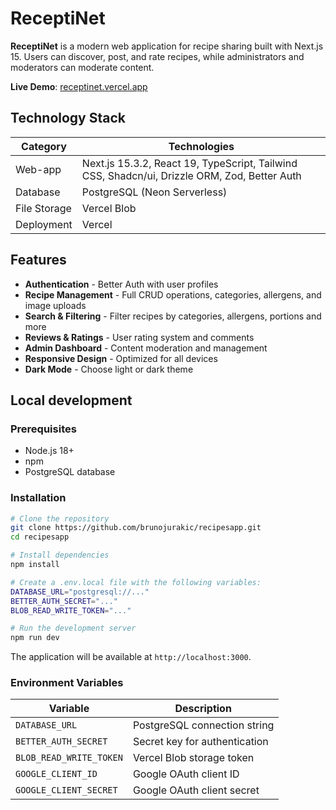 # ReceptiNet

**ReceptiNet** is a modern web application for recipe sharing built with Next.js 15. Users can discover, post, and rate recipes, while administrators and moderators can moderate content.

**Live Demo**: [receptinet.vercel.app](https://receptinet.vercel.app/)

## Technology Stack

| Category   | Technologies                                                   |
| ---------- | ------------------------------------------------------------- |
| Web-app | Next.js 15.3.2, React 19, TypeScript, Tailwind CSS, Shadcn/ui, Drizzle ORM, Zod, Better Auth |
| Database   | PostgreSQL (Neon Serverless)                                  |
| File Storage    | Vercel Blob                                                   |
| Deployment | Vercel                                                        |

## Features

- **Authentication** - Better Auth with user profiles
- **Recipe Management** - Full CRUD operations, categories, allergens, and image uploads
- **Search & Filtering** - Filter recipes by categories, allergens, portions and more
- **Reviews & Ratings** - User rating system and comments
- **Admin Dashboard** - Content moderation and management
- **Responsive Design** - Optimized for all devices
- **Dark Mode** - Choose light or dark theme

## Local development

### Prerequisites

- Node.js 18+ 
- npm
- PostgreSQL database

### Installation

```bash
# Clone the repository
git clone https://github.com/brunojurakic/recipesapp.git
cd recipesapp

# Install dependencies
npm install

# Create a .env.local file with the following variables:
DATABASE_URL="postgresql://..."
BETTER_AUTH_SECRET="..."
BLOB_READ_WRITE_TOKEN="..."

# Run the development server
npm run dev
```

The application will be available at `http://localhost:3000`.

### Environment Variables

| Variable | Description |
| -------- | ----------- |
| `DATABASE_URL` | PostgreSQL connection string |
| `BETTER_AUTH_SECRET` | Secret key for authentication |
| `BLOB_READ_WRITE_TOKEN` | Vercel Blob storage token |
| `GOOGLE_CLIENT_ID` | Google OAuth client ID |
| `GOOGLE_CLIENT_SECRET` | Google OAuth client secret |
